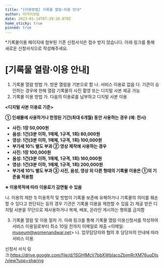 ```yaml
---
title: "[이용방법] 기록물 열람·이용 안내"
author: 아카이브팀
date: 2023-01-14T07:29:20.070Z
home_sticky: true
pinned: true
---
```

\*기록물이용 페이지에 첨부된 기존 신청서식은 접수 받지 않습니다. 아래 링크를 통해 새로운 신청서식으로 작성해주세요.



# \[기록물 열람·이용 안내]

1. 기록물 열람 방법
   가. 방문 열람을 기본으로 함
   나. 서비스 이용료 없음
   다. 기관이 승인하는 경우에 한해 열람 기록물의 사진 촬영 또는 디지털 사본 제공 가능
2. 기록물 이용 방법
   가. 다음의 이용료를 납부하고 디지털 사본 이용

**<디지털 사본 이용료 기준>**

**① 인쇄물에 사용하거나 한정된 기간(최대 6개월) 동안 사용하는 경우 (예: 전시)**

* **사진: 1장 50,000원**
* **음성: 1건(3분 이하, 1매체, 1규격, 1회) 80,000원**
* **영상: 1건(3분 이하, 1매체, 1규격, 1회) 100,000원**
* **부가세 10% 별도 부과
  ② 영상 제작에 사용하는 경우**
* **사진: 1장 100,000원**
* **음성: 1건(3분 이하, 1매체, 1규격, 1회) 160,000원**
* **영상: 1건(3분 이하, 1매체, 1규격, 1회) 200,000원**
* **부가세 10% 별도 부과
  ③ 사진, 음성, 영상 외 다른 형태의 기록물 이용은 ①의 기준을 적용함**

**※ 이용목적에 따라 이용료가 감면될 수 있음**

 나. 이용의 제한
    1) 이용목적 및 방법이 기록물 보존에 유해하거나 기록물의 의미를 훼손할 수 있다고 판단되는 등의 경우 기관은 기록물 이용을 제한할 수 있음
    2) 제공 받은 디지털 사본을 무단으로 재사용하거나 복제, 배포, 온라인 게시하는 행위를 금지함

3. 기록물 열람 및 이용 절차
     가. 아래 링크를 통해 기록물 열람·이용신청서를 작성하여 서비스 이용일로부터 최소 10일 전까지 이메일로 제출 <이메일: museum@womenandwar.net> 
   나. 업무담당자와 협의 후 담당자의 안내에 따라 서비스 이용



신청서 서식 링크:<https://drive.google.com/file/d/1SGHlMcV7bbXWbIacoZbjmRrXM76uuDIs/view?usp=sharing>